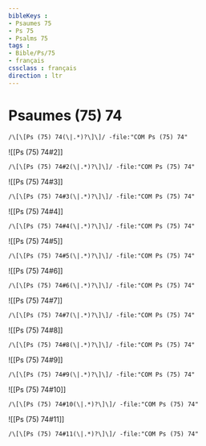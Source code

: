```yaml
---
bibleKeys : 
- Psaumes 75
- Ps 75
- Psalms 75
tags : 
- Bible/Ps/75
- français
cssclass : français
direction : ltr
---
```


# Psaumes (75) 74

```query
/\[\[Ps (75) 74(\|.*)?\]\]/ -file:"COM Ps (75) 74"
```



![[Ps (75) 74#2]]

```query
/\[\[Ps (75) 74#2(\|.*)?\]\]/ -file:"COM Ps (75) 74"
```

![[Ps (75) 74#3]]

```query
/\[\[Ps (75) 74#3(\|.*)?\]\]/ -file:"COM Ps (75) 74"
```

![[Ps (75) 74#4]]

```query
/\[\[Ps (75) 74#4(\|.*)?\]\]/ -file:"COM Ps (75) 74"
```

![[Ps (75) 74#5]]

```query
/\[\[Ps (75) 74#5(\|.*)?\]\]/ -file:"COM Ps (75) 74"
```

![[Ps (75) 74#6]]

```query
/\[\[Ps (75) 74#6(\|.*)?\]\]/ -file:"COM Ps (75) 74"
```

![[Ps (75) 74#7]]

```query
/\[\[Ps (75) 74#7(\|.*)?\]\]/ -file:"COM Ps (75) 74"
```

![[Ps (75) 74#8]]

```query
/\[\[Ps (75) 74#8(\|.*)?\]\]/ -file:"COM Ps (75) 74"
```

![[Ps (75) 74#9]]

```query
/\[\[Ps (75) 74#9(\|.*)?\]\]/ -file:"COM Ps (75) 74"
```

![[Ps (75) 74#10]]

```query
/\[\[Ps (75) 74#10(\|.*)?\]\]/ -file:"COM Ps (75) 74"
```

![[Ps (75) 74#11]]

```query
/\[\[Ps (75) 74#11(\|.*)?\]\]/ -file:"COM Ps (75) 74"
```

